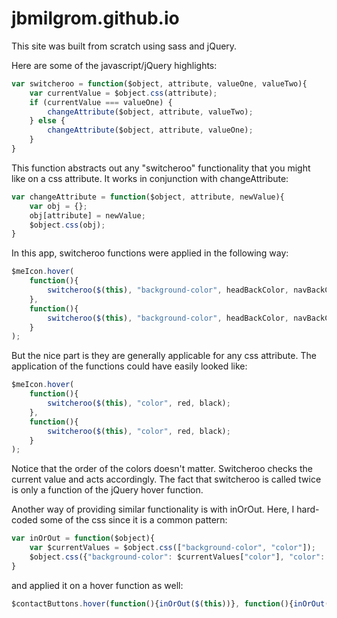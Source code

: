 jbmilgrom.github.io
===================


This site was built from scratch using sass and jQuery.

Here are some of the javascript/jQuery highlights:

```javascript
var switcheroo = function($object, attribute, valueOne, valueTwo){
	var currentValue = $object.css(attribute);
	if (currentValue === valueOne) {
		changeAttribute($object, attribute, valueTwo);
	} else {
		changeAttribute($object, attribute, valueOne);
	}
}
```

This function abstracts out any "switcheroo" functionality that you might like on a css attribute.  It works in conjunction with changeAttribute: 

```javascript
var changeAttribute = function($object, attribute, newValue){
	var obj = {};
	obj[attribute] = newValue; 
	$object.css(obj);
}
```

In this app, switcheroo functions were applied in the following way: 

```javascript
$meIcon.hover(
	function(){
		switcheroo($(this), "background-color", headBackColor, navBackColorNew);
	}, 
	function(){
		switcheroo($(this), "background-color", headBackColor, navBackColorNew);
	}
);
```
	
But the nice part is they are generally applicable for any css attribute.  The application of the functions could have easily looked like:

```javascript
$meIcon.hover(
	function(){
		switcheroo($(this), "color", red, black);
	}, 
	function(){
		switcheroo($(this), "color", red, black);
	}
);
```
	
Notice that the order of the colors doesn't matter.  Switcheroo checks the current value and acts accordingly.  The fact that switcheroo is called twice is only a function of the jQuery hover function. 
	
Another way of providing similar functionality is with inOrOut.  Here, I hard-coded some of the css since it is a common pattern: 

```javascript
var inOrOut = function($object){
	var $currentValues = $object.css(["background-color", "color"]);
	$object.css({"background-color": $currentValues["color"], "color": 	$currentValues["background-color"] });
}
```

and applied it on a hover function as well:

```javascript
$contactButtons.hover(function(){inOrOut($(this))}, function(){inOrOut($(this))});
```
